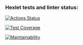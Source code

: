 ### Hexlet tests and linter status:
[![Actions Status](https://github.com/SpaYkeR696/frontend-project-44/workflows/hexlet-check/badge.svg)](https://github.com/SpaYkeR696/frontend-project-44/actions)

[![Test Coverage](https://api.codeclimate.com/v1/badges/46e702b5db674d3d7da3/test_coverage)](https://codeclimate.com/github/SpaYkeR696/frontend-project-44/test_coverage)

[![Maintainability](https://api.codeclimate.com/v1/badges/46e702b5db674d3d7da3/maintainability)](https://codeclimate.com/github/SpaYkeR696/frontend-project-44/maintainability)